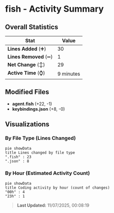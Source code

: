 # fish - Activity Summary 

## Overall Statistics

| Stat                   | Value                                                             |
| ---------------------- | ----------------------------------------------------------------- |
| **Lines Added** (➕)   | 30                                          |
| **Lines Removed** (➖) | 1                                        |
| **Net Change** (↕)    | 29                |
| **Active Time** (⌚)   | 9 minutes |


## Modified Files
- **agent.fish** (+22, -1)
- **keybindings.json** (+8, -0)

## Visualizations

### By File Type (Lines Changed)

```mermaid
pie showData
title Lines changed by file type
".fish" : 23
".json" : 8
```

### By Hour (Estimated Activity Count)

```mermaid
pie showData
title Coding activity by hour (count of changes)
"00h" : 4
"23h" : 1
```


> **Last Updated:** 11/07/2025, 00:08:19